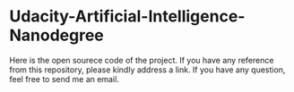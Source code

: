 # Udacity-Artificial-Intelligence-Nanodegree

Here is the open sourece code of the project. If you have any reference from this repository, please kindly address a link. If you have any question, feel free to send me an email.
